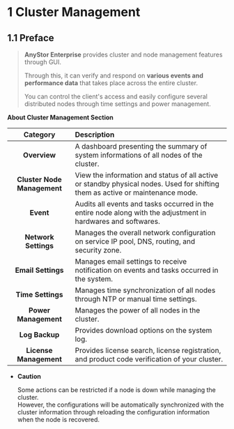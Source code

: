 # 1 Cluster Management

## 1.1 Preface

> **AnyStor Enterprise** provides cluster and node management features through GUI.
>
> Through this, it can verify and respond on **various events and performance data** that takes place across the entire cluster.
>
> You can control the client's access and easily configure several distributed nodes through time settings and power management.
>

 **About Cluster Management Section**

| Category                   | Description                                                               |
| :------------:         | :----------------                                                  |
| **Overview**             | A dashboard presenting the summary of system informations of all nodes of the cluster. |
| **Cluster Node Management** | View the information and status of all active or standby physical nodes. Used for shifting them as active or maintenance mode. |
| **Event**             | Audits all events and tasks occurred in the entire node along with the adjustment in hardwares and softwares.  |
| **Network Settings**      | Manages the overall network configuration on service IP pool, DNS, routing, and security zone. |
| **Email Settings**        | Manages email settings to receive notification on events and tasks occurred in the system. |
| **Time Settings**          | Manages time synchronization of all nodes through NTP or manual time settings. |
| **Power Management**          | Manages the power of all nodes in the cluster. |
| **Log Backup**          | Provides download options on the system log.  |
| **License Management**      | Provides license search, license registration, and product code verification of your cluster.  |


- **Caution**

    Some actions can be restricted if a node is down while managing the cluster.    
    However, the configurations will be automatically synchronized with the cluster information through reloading the configuration information when the node is recovered.
